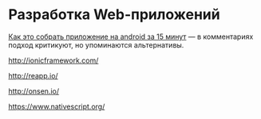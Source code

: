 # Разработка Web-приложений

[Как это собрать приложение на android за 15 минут](http://habrahabr.ru/post/253181/) — в комментариях подход критикуют, но упоминаются альтернативы.

http://ionicframework.com/

http://reapp.io/

http://onsen.io/

https://www.nativescript.org/

